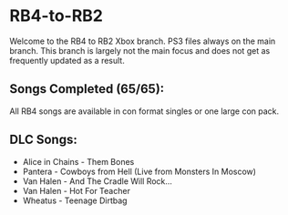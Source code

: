 # RB4-to-RB2

Welcome to the RB4 to RB2 Xbox branch. PS3 files always on the main branch.
This branch is largely not the main focus and does not get as frequently updated as a result.

## Songs Completed (65/65):

All RB4 songs are available in con format singles or one large con pack.


## DLC Songs:

*  Alice in Chains - Them Bones
*  Pantera - Cowboys from Hell (Live from Monsters In Moscow)
*  Van Halen - And The Cradle Will Rock...
*  Van Halen - Hot For Teacher
*  Wheatus - Teenage Dirtbag
